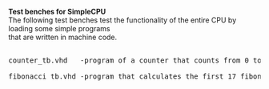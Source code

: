 <b>Test benches for SimpleCPU </b>
<br>The following test benches test the functionality of the entire CPU by loading some simple programs 
<br>that are written in machine code.
<pre class="tab">
<br>counter_tb.vhd   -program of a counter that counts from 0 to 20
<br>fibonacci_tb.vhd -program that calculates the first 17 fibonacci numbers
</pre>

